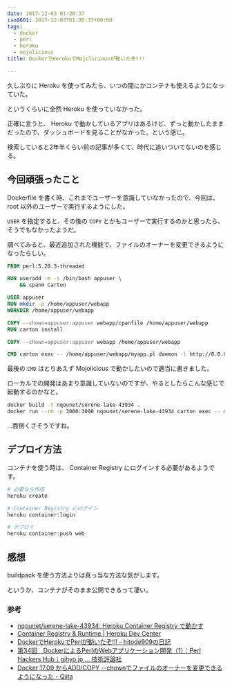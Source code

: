 ```yaml
---
date: 2017-12-03 01:20:37
iso8601: 2017-12-03T01:20:37+09:00
tags:
  - docker
  - perl
  - heroku
  - mojolicious
title: DockerでHerokuでMojoliciousが動いたぞ!!!

---
```


久しぶりに Heroku を使ってみたら、いつの間にかコンテナも使えるようになっていた。

というくらいに全然 Heroku を使っていなかった。

正確に言うと、 Heroku で動かしているアプリはあるけど、ずっと動かしたままだったので、ダッシュボードを見ることがなかった、という感じ。

検索していると2年半くらい前の記事が多くて、時代に追いついてないのを感じる。

## 今回頑張ったこと

Dockerfile を書く時、これまでユーザーを意識していなかったので、今回は、 root 以外のユーザーで実行するようにした。

`USER` を指定すると、その後の `COPY` とかもユーザーで実行するのかと思ったら、そうでもなかったようだ。

調べてみると、最近追加された機能で、ファイルのオーナーを変更できるようになったらしい。

```Dockerfile Dockerfile
FROM perl:5.20.3-threaded

RUN useradd -m -s /bin/bash appuser \
    && cpanm Carton

USER appuser
RUN mkdir -p /home/appuser/webapp
WORKDIR /home/appuser/webapp

COPY --chown=appuser:appuser webapp/cpanfile /home/appuser/webapp
RUN carton install

COPY --chown=appuser:appuser webapp /home/appuser/webapp

CMD carton exec -- /home/appuser/webapp/myapp.pl daemon -l http://0.0.0.0:$PORT
```

最後の `CMD` はとりあえず Mojolicious で動かしたいので適当に書きました。

ローカルでの開発はあまり意識していないのですが、やるとしたらこんな感じで起動するのかなと。
```bash
docker build -t nqounet/serene-lake-43934 .
docker run --rm -p 3000:3000 nqounet/serene-lake-43934 carton exec -- morbo myapp.pl
```

…面倒くさそうですね。

## デプロイ方法

コンテナを使う時は、 Container Registry にログインする必要があるようです。

```bash
# 必要なら作成
heroku create

# Container Registry にログイン
heroku container:login

# デプロイ
heroku container:push web
```

## 感想

buildpack を使う方法よりは真っ当な方法な気がします。

というか、コンテナがそのまま公開できるって凄い。

### 参考
- [nqounet/serene-lake-43934: Heroku Container Registry で動かす](https://github.com/nqounet/serene-lake-43934)
- [Container Registry & Runtime | Heroku Dev Center](https://devcenter.heroku.com/articles/container-registry-and-runtime)
- [DockerでHerokuでPerlが動いたぞ!!! - hitode909の日記](http://blog.sushi.money/entry/2015/05/07/200611)
- [第34回　DockerによるPerlのWebアプリケーション開発（1）：Perl Hackers Hub｜gihyo.jp … 技術評論社](http://gihyo.jp/dev/serial/01/perl-hackers-hub/003401)
- [Docker 17.09 からADD/COPY --chownでファイルのオーナーを変更できるようになった - Qiita](https://qiita.com/minamijoyo/items/c599e81f8803e690f3e1)

